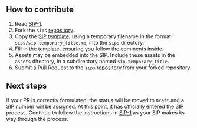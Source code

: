 ## How to contribute

1. Read [SIP-1](sips/sip-1.md).
1. Fork the `sips` [repository](https://github.com/sui-foundation/sips).
1. Copy the [SIP template](TEMPLATE.md), using a temporary filename in the format `sips/sip-temporary_title.md`, into the `sips` directory.
1. Fill in the template, ensuring you follow the comments inside.
1. Assets may be embedded into the SIP. Include these assets in the `assets` directory, in a subdirectory named `sip-temporary_title`.
1. Submit a Pull Request to the `sips` [repository](https://github.com/sui-foundation/sips) from your forked repository.

## Next steps

If your PR is correctly formulated, the status will be moved to `Draft` and a SIP number will be assigned. At this point, it has officially entered the SIP process. Continue to follow the instructions in [SIP-1](sips/sip-1.md) as your SIP makes its way through the process.
